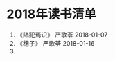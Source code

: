 # 2018年读书清单

1. 《陆犯焉识》     严歌苓              2018-01-07  
2. 《穗子》        严歌苓              2018-01-16  
3. 
